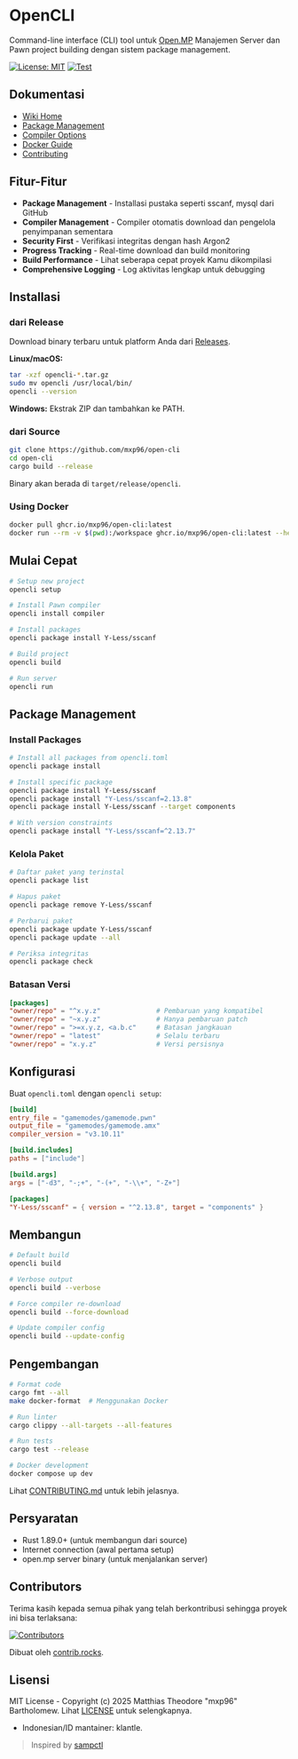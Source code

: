 # OpenCLI

Command-line interface (CLI) tool untuk [Open.MP](https://open.mp/) Manajemen Server dan Pawn project building dengan sistem package management.

[![License: MIT](https://img.shields.io/badge/License-MIT-yellow.svg)](https://opensource.org/licenses/MIT)
[![Test](https://github.com/mxp96/open-cli/actions/workflows/test.yml/badge.svg)](https://github.com/mxp96/open-cli/actions/workflows/test.yml)

## Dokumentasi

- [Wiki Home](https://github.com/mxp96/open-cli/wiki)
- [Package Management](https://github.com/mxp96/open-cli/wiki)
- [Compiler Options](https://github.com/mxp96/open-cli/wiki/Compiler-Options)
- [Docker Guide](docs/DOCKER.md)
- [Contributing](docs/CONTRIBUTING.md)

## Fitur-Fitur

- **Package Management** - Installasi pustaka seperti sscanf, mysql dari GitHub
- **Compiler Management** - Compiler otomatis download dan pengelola penyimpanan sementara
- **Security First** - Verifikasi integritas dengan hash Argon2
- **Progress Tracking** - Real-time download dan build monitoring
- **Build Performance** - Lihat seberapa cepat proyek Kamu dikompilasi
- **Comprehensive Logging** - Log aktivitas lengkap untuk debugging

## Installasi

### dari Release

Download binary terbaru untuk platform Anda dari [Releases](https://github.com/mxp96/open-cli/releases).

**Linux/macOS:**
```bash
tar -xzf opencli-*.tar.gz
sudo mv opencli /usr/local/bin/
opencli --version
```

**Windows:**
Ekstrak ZIP dan tambahkan ke PATH.

### dari Source

```bash
git clone https://github.com/mxp96/open-cli
cd open-cli
cargo build --release
```

Binary akan berada di `target/release/opencli`.

### Using Docker

```bash
docker pull ghcr.io/mxp96/open-cli:latest
docker run --rm -v $(pwd):/workspace ghcr.io/mxp96/open-cli:latest --help
```

## Mulai Cepat

```bash
# Setup new project
opencli setup

# Install Pawn compiler
opencli install compiler

# Install packages
opencli package install Y-Less/sscanf

# Build project
opencli build

# Run server
opencli run
```

## Package Management

### Install Packages

```bash
# Install all packages from opencli.toml
opencli package install

# Install specific package
opencli package install Y-Less/sscanf
opencli package install "Y-Less/sscanf=2.13.8"
opencli package install Y-Less/sscanf --target components

# With version constraints
opencli package install "Y-Less/sscanf=^2.13.7"
```

### Kelola Paket

```bash
# Daftar paket yang terinstal
opencli package list

# Hapus paket
opencli package remove Y-Less/sscanf

# Perbarui paket
opencli package update Y-Less/sscanf
opencli package update --all

# Periksa integritas
opencli package check
```

### Batasan Versi

```toml
[packages]
"owner/repo" = "^x.y.z"              # Pembaruan yang kompatibel
"owner/repo" = "~x.y.z"              # Hanya pembaruan patch
"owner/repo" = ">=x.y.z, <a.b.c"     # Batasan jangkauan
"owner/repo" = "latest"              # Selalu terbaru
"owner/repo" = "x.y.z"               # Versi persisnya
```

## Konfigurasi

Buat `opencli.toml` dengan `opencli setup`:

```toml
[build]
entry_file = "gamemodes/gamemode.pwn"
output_file = "gamemodes/gamemode.amx"
compiler_version = "v3.10.11"

[build.includes]
paths = ["include"]

[build.args]
args = ["-d3", "-;+", "-(+", "-\\+", "-Z+"]

[packages]
"Y-Less/sscanf" = { version = "^2.13.8", target = "components" }
```

## Membangun

```bash
# Default build
opencli build

# Verbose output
opencli build --verbose

# Force compiler re-download
opencli build --force-download

# Update compiler config
opencli build --update-config
```

## Pengembangan

```bash
# Format code
cargo fmt --all
make docker-format  # Menggunakan Docker

# Run linter
cargo clippy --all-targets --all-features

# Run tests
cargo test --release

# Docker development
docker compose up dev
```

Lihat [CONTRIBUTING.md](docs/CONTRIBUTING.md) untuk lebih jelasnya.

## Persyaratan

- Rust 1.89.0+ (untuk membangun dari source)
- Internet connection (awal pertama setup)
- open.mp server binary (untuk menjalankan server)

## Contributors

Terima kasih kepada semua pihak yang telah berkontribusi sehingga proyek ini bisa terlaksana:

[![Contributors](https://contrib.rocks/image?repo=mxp96/open-cli)](https://github.com/mxp96/open-cli/graphs/contributors)

<!-- CONTRIBUTORS-LIST:START -->
Dibuat oleh [contrib.rocks](https://contrib.rocks).
<!-- CONTRIBUTORS-LIST:END -->

## Lisensi

MIT License - Copyright (c) 2025 Matthias Theodore "mxp96" Bartholomew.
Lihat [LICENSE](LICENSE) untuk selengkapnya.
- Indonesian/ID mantainer: klantle. 

> Inspired by [sampctl](https://github.com/Southclaws/sampctl)
